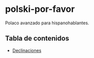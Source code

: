 # polski-por-favor

Polaco avanzado para hispanohablantes.

## Tabla de contenidos

* [Declinaciones](declinaciones/index.md)
